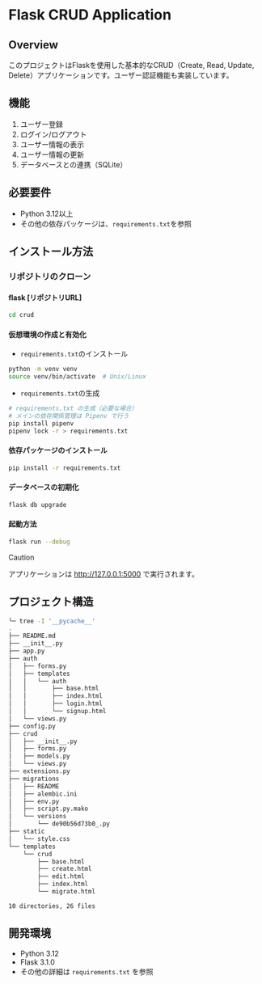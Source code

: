 # Flask CRUD Application
## Overview
このプロジェクトはFlaskを使用した基本的なCRUD（Create, Read, Update, Delete）アプリケーションです。ユーザー認証機能も実装しています。

## 機能
1. ユーザー登録
2. ログイン/ログアウト
3. ユーザー情報の表示
4. ユーザー情報の更新
5. データベースとの連携（SQLite）

## 必要要件
- Python 3.12以上
- その他の依存パッケージは、`requirements.txt`を参照

## インストール方法
### リポジトリのクローン
#### flask [リポジトリURL]
```bash
cd crud
```

#### 仮想環境の作成と有効化
- `requirements.txt`のインストール
```bash
python -m venv venv
source venv/bin/activate  # Unix/Linux
```

- `requirements.txt`の生成
```bash
# requirements.txt の生成（必要な場合）
# メインの依存関係管理は Pipenv で行う
pip install pipenv
pipenv lock -r > requirements.txt
```

#### 依存パッケージのインストール
```bash
pip install -r requirements.txt
```

#### データベースの初期化
```bash
flask db upgrade
```

#### 起動方法
```bash
flask run --debug
```

> [!CAUTION]
> アプリケーションは http://127.0.0.1:5000 で実行されます。

## プロジェクト構造
```bash
╰─ tree -I '__pycache__'                                                                       ─╯
.
├── README.md
├── __init__.py
├── app.py
├── auth
│   ├── forms.py
│   ├── templates
│   │   └── auth
│   │       ├── base.html
│   │       ├── index.html
│   │       ├── login.html
│   │       └── signup.html
│   └── views.py
├── config.py
├── crud
│   ├── __init__.py
│   ├── forms.py
│   ├── models.py
│   └── views.py
├── extensions.py
├── migrations
│   ├── README
│   ├── alembic.ini
│   ├── env.py
│   ├── script.py.mako
│   └── versions
│       └── de90b56d73b0_.py
├── static
│   └── style.css
└── templates
    └── crud
        ├── base.html
        ├── create.html
        ├── edit.html
        ├── index.html
        └── migrate.html

10 directories, 26 files
```
## 開発環境
- Python 3.12
- Flask 3.1.0
- その他の詳細は `requirements.txt` を参照
